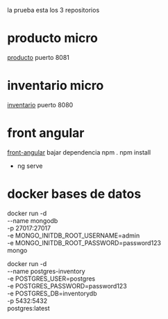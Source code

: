 la prueba esta los 3 repositorios

# producto micro
[producto](https://github.com/apohies/microproduct)
puerto 8081
# inventario micro
[inventario](https://github.com/apohies/micro-inventory)
puerto 8080

# front angular
[front-angular](https://github.com/apohies/inventory-frontend)
bajar dependencia npm .
npm install
- ng serve


# docker bases de datos 

docker run -d \
--name mongodb \
-p 27017:27017 \
-e MONGO_INITDB_ROOT_USERNAME=admin \
-e MONGO_INITDB_ROOT_PASSWORD=password123 \
mongo

docker run -d \
--name postgres-inventory \
-e POSTGRES_USER=postgres \
-e POSTGRES_PASSWORD=password123 \
-e POSTGRES_DB=inventorydb \
-p 5432:5432 \
postgres:latest



